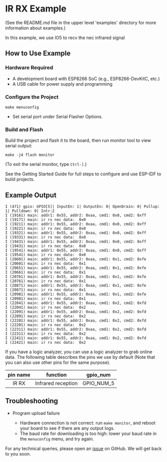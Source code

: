 # IR RX Example

(See the README.md file in the upper level 'examples' directory for more information about examples.)

In this example, we use IO5 to recv the nec infrared signal

## How to Use Example

### Hardware Required

* A development board with ESP8266 SoC (e.g., ESP8266-DevKitC, etc.)
* A USB cable for power supply and programming

### Configure the Project

```
make menuconfig
```

* Set serial port under Serial Flasher Options.

### Build and Flash

Build the project and flash it to the board, then run monitor tool to view serial output:

```
make -j4 flash monitor
```

(To exit the serial monitor, type ``Ctrl-]``.)

See the Getting Started Guide for full steps to configure and use ESP-IDF to build projects.

## Example Output

```
I (471) gpio: GPIO[5]| InputEn: 1| OutputEn: 0| OpenDrain: 0| Pullup: 1| Pulldown: 0| Intr:2 
I (19161) main: addr1: 0x55, addr2: 0xaa, cmd1: 0x0, cmd2: 0xff
I (19171) main: ir rx nec data:  0x0
I (19211) main: addr1: 0x55, addr2: 0xaa, cmd1: 0x0, cmd2: 0xff
I (19221) main: ir rx nec data:  0x0
I (19321) main: addr1: 0x55, addr2: 0xaa, cmd1: 0x0, cmd2: 0xff
I (19331) main: ir rx nec data:  0x0
I (19431) main: addr1: 0x55, addr2: 0xaa, cmd1: 0x0, cmd2: 0xff
I (19431) main: ir rx nec data:  0x0
I (19541) main: addr1: 0x55, addr2: 0xaa, cmd1: 0x0, cmd2: 0xff
I (19541) main: ir rx nec data:  0x0
I (20601) main: addr1: 0x55, addr2: 0xaa, cmd1: 0x1, cmd2: 0xfe
I (20601) main: ir rx nec data:  0x1
I (20651) main: addr1: 0x55, addr2: 0xaa, cmd1: 0x1, cmd2: 0xfe
I (20661) main: ir rx nec data:  0x1
I (20761) main: addr1: 0x55, addr2: 0xaa, cmd1: 0x1, cmd2: 0xfe
I (20761) main: ir rx nec data:  0x1
I (20871) main: addr1: 0x55, addr2: 0xaa, cmd1: 0x1, cmd2: 0xfe
I (20871) main: ir rx nec data:  0x1
I (20981) main: addr1: 0x55, addr2: 0xaa, cmd1: 0x1, cmd2: 0xfe
I (20981) main: ir rx nec data:  0x1
I (22041) main: addr1: 0x55, addr2: 0xaa, cmd1: 0x2, cmd2: 0xfd
I (22041) main: ir rx nec data:  0x2
I (22091) main: addr1: 0x55, addr2: 0xaa, cmd1: 0x2, cmd2: 0xfd
I (22091) main: ir rx nec data:  0x2
I (22201) main: addr1: 0x55, addr2: 0xaa, cmd1: 0x2, cmd2: 0xfd
I (22201) main: ir rx nec data:  0x2
I (22311) main: addr1: 0x55, addr2: 0xaa, cmd1: 0x2, cmd2: 0xfd
I (22311) main: ir rx nec data:  0x2
I (22411) main: addr1: 0x55, addr2: 0xaa, cmd1: 0x2, cmd2: 0xfd
I (22421) main: ir rx nec data:  0x2
```

If you have a logic analyzer, you can use a logic analyzer to grab online data. The following table describes the pins we use by default (Note that you can also use other pins for the same purpose).

| pin name| function | gpio_num |
|:---:|:---:|:---:|
| IR RX|Infrared reception | GPIO_NUM_5 |

## Troubleshooting

* Program upload failure

    * Hardware connection is not correct: run `make monitor`, and reboot your board to see if there are any output logs.
    * The baud rate for downloading is too high: lower your baud rate in the `menuconfig` menu, and try again.

For any technical queries, please open an [issue](https://github.com/espressif/ESP8266_RTOS_SDK/issues) on GitHub. We will get back to you soon.